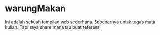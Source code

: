 # warungMakan
Ini adalah sebuah tampilan web sederhana. Sebenarnya untuk tugas mata kuliah. Tapi saya share mana tau buat referensi
